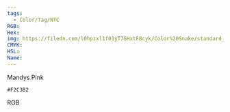 ```yaml
---
tags:
  - Color/Tag/NTC
RGB:
Hex:
img: https://filedn.com/l0hpzxl1f01yT7GHxtF8cyk/Color%20Snake/standard_csv_to_svg//F2C3B2.svg
CMYK:
HSL:
Name:
---
```

Mandys Pink
```palette
#F2C3B2
```
RGB
